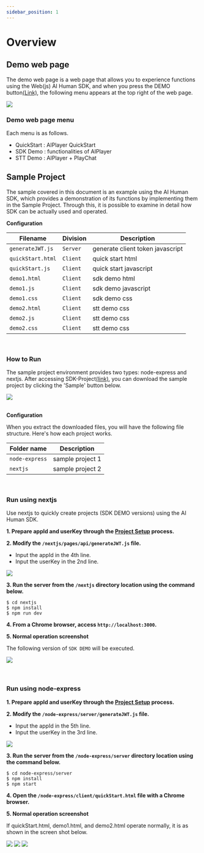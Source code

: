 ```yaml
---
sidebar_position: 1
---
```


# Overview

## Demo web page

The demo web page is a web page that allows you to experience functions using the Web(js) AI Human SDK, and when you press the DEMO button[(Link)](https://aihuman.deepbrain.io/webdemo/demo1.html), the following menu appears at the top right of the web page.

<img src="/img/aihuman/web/demo_btn.png" />

### Demo web page menu

Each menu is as follows.

- QuickStart : AIPlayer QuickStart
- SDK Demo : functionalities of AIPlayer
- STT Demo : AIPlayer + PlayChat

## Sample Project

The sample covered in this document is an example using the AI Human SDK, which provides a demonstration of its functions by implementing them in the Sample Project. Through this, it is possible to examine in detail how SDK can be actually used and operated.

**Configuration**

| Filename          | Division  |Description                      |
| ----------------- | -------- |----------------------------------|
| `generateJWT.js`  | `Server` | generate client token javascript
| `quickStart.html` | `Client` | quick start html
| `quickStart.js`   | `Client` | quick start javascript
| `demo1.html`      | `Client` | sdk demo html
| `demo1.js`        | `Client` | sdk demo javascript
| `demo1.css`       | `Client` | sdk demo css
| `demo2.html`      | `Client` | stt demo css
| `demo2.js`        | `Client` | stt demo css
| `demo2.css`       | `Client` | stt demo css

<br />

### How to Run

The sample project environment provides two types: node-express and nextjs. After accessing SDK-Project[(link)](https://aihuman.deepbrain.io/aihuman/sdk), you can download the sample project by clicking the 'Sample' button below.

<img src="/img/aihuman/web/sdk_sample1.png" />

<br />
<br />

**Configuration**

When you extract the downloaded files, you will have the following file structure. Here's how each project works.

| Folder name    | Description      |
| -------------- | ---------------- |
| `node-express` | sample project 1 |
| `nextjs`       | sample project 2 |

<br />

### Run using nextjs

Use nextjs to quickly create projects (SDK DEMO versions) using the AI Human SDK.

**1. Prepare appId and userKey through the [Project Setup](../getting-started/projectsetup) process.**

**2. Modify the `/nextjs/pages/api/generateJWT.js` file.**

- Input the appId in the 4th line.
- Input the userKey in the 2nd line.

<img src="/img/aihuman/web/sdk_sample3.png" />

**3. Run the server from the `/nextjs` directory location using the command below.**

```
$ cd nextjs
$ npm install
$ npm run dev
```

**4. From a Chrome browser, access `http://localhost:3000`.**

**5. Normal operation screenshot**

The following version of `SDK DEMO` will be executed.

<img src="/img/aihuman/web/sdk_demo_01.png" />

<br />
<br />
<br />

### Run using node-express

**1. Prepare appId and userKey through the [Project Setup](../getting-started/projectsetup) process.**

**2. Modify the `/node-express/server/generateJWT.js` file.**

- Input the appId in the 5th line.
- Input the userKey in the 3rd line.

<img src="/img/aihuman/web/sdk_sample2.png" />

**3. Run the server from the `/node-express/server` directory location using the command below.**

```
$ cd node-express/server
$ npm install
$ npm start
```

**4. Open the `/node-express/client/quickStart.html` file with a Chrome browser.**

**5. Normal operation screenshot**

If quickStart.html, demo1.html, and demo2.html operate normally, it is as shown in the screen shot below.

<img src="/img/aihuman/web/quick_start.png" />
<img src="/img/aihuman/web/sdk_demo_01.png" />
<img src="/img/aihuman/web/stt_demo_01.png" />
